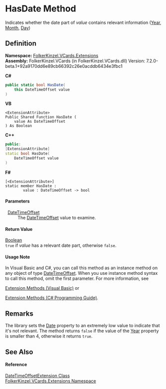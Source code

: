 # HasDate Method


Indicates whether the date part of *value* contains relevant information (<a href="https://learn.microsoft.com/dotnet/api/system.datetimeoffset.year" target="_blank" rel="noopener noreferrer">Year</a>, <a href="https://learn.microsoft.com/dotnet/api/system.datetimeoffset.month" target="_blank" rel="noopener noreferrer">Month</a>, <a href="https://learn.microsoft.com/dotnet/api/system.datetimeoffset.day" target="_blank" rel="noopener noreferrer">Day</a>)



## Definition
**Namespace:** <a href="ea6bb853-85f2-e58b-0429-68b3fa762c9a.md">FolkerKinzel.VCards.Extensions</a>  
**Assembly:** FolkerKinzel.VCards (in FolkerKinzel.VCards.dll) Version: 7.2.0-beta.1+92a9170dd6e89cb66392c26e0acddb6434e3fbc1

**C#**
``` C#
public static bool HasDate(
	this DateTimeOffset value
)
```
**VB**
``` VB
<ExtensionAttribute>
Public Shared Function HasDate ( 
	value As DateTimeOffset
) As Boolean
```
**C++**
``` C++
public:
[ExtensionAttribute]
static bool HasDate(
	DateTimeOffset value
)
```
**F#**
``` F#
[<ExtensionAttribute>]
static member HasDate : 
        value : DateTimeOffset -> bool 
```



#### Parameters
<dl><dt>  <a href="https://learn.microsoft.com/dotnet/api/system.datetimeoffset" target="_blank" rel="noopener noreferrer">DateTimeOffset</a></dt><dd>The <a href="https://learn.microsoft.com/dotnet/api/system.datetimeoffset" target="_blank" rel="noopener noreferrer">DateTimeOffset</a> value to examine.</dd></dl>

#### Return Value
<a href="https://learn.microsoft.com/dotnet/api/system.boolean" target="_blank" rel="noopener noreferrer">Boolean</a>  
`true` if *value* has a relevant date part, otherwise `false`.

#### Usage Note
In Visual Basic and C#, you can call this method as an instance method on any object of type <a href="https://learn.microsoft.com/dotnet/api/system.datetimeoffset" target="_blank" rel="noopener noreferrer">DateTimeOffset</a>. When you use instance method syntax to call this method, omit the first parameter. For more information, see <a href="https://docs.microsoft.com/dotnet/visual-basic/programming-guide/language-features/procedures/extension-methods" target="_blank" rel="noopener noreferrer">

Extension Methods (Visual Basic)</a> or <a href="https://docs.microsoft.com/dotnet/csharp/programming-guide/classes-and-structs/extension-methods" target="_blank" rel="noopener noreferrer">

Extension Methods (C# Programming Guide)</a>.

## Remarks
The library sets the <a href="https://learn.microsoft.com/dotnet/api/system.datetimeoffset.date" target="_blank" rel="noopener noreferrer">Date</a> property to an extremely low value to indicate that it's not relevant. The method returns `false` if the value of the <a href="https://learn.microsoft.com/dotnet/api/system.datetimeoffset.year" target="_blank" rel="noopener noreferrer">Year</a> property is smaller than 4, otherwise it returns `true`.

## See Also


#### Reference
<a href="62a6cdaf-c2d1-bd9c-24ed-bcf09724705e.md">DateTimeOffsetExtension Class</a>  
<a href="ea6bb853-85f2-e58b-0429-68b3fa762c9a.md">FolkerKinzel.VCards.Extensions Namespace</a>  
